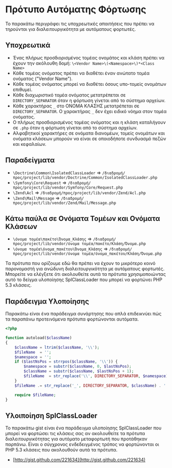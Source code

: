 Πρότυπο Αυτόματης Φόρτωσης
==========================

Το παρακάτω περιγράφει τις υποχρεωτικές απαιτήσεις που πρέπει να τηρούνται
για διαλειτουργικότητα με αυτόματους φορτωτές.

Υποχρεωτικά
-----------

* Ένας πλήρως προσδιορισμένος τομέας ονομάτος και κλάση πρέπει να έχουν την ακόλουθη
  δομή: `\<Vendor Name>\(<Namespace>\)*<Class Name>`
* Κάθε τομέας ονόματος πρέπει να διαθέτει έναν ανώτατο τομέα ονόματος ("Vendor Name").
* Κάθε τομέας ονόματος μπορεί να διαθέτει όσους υπο-τομείς ονομάτων επιθυμεί.
* Κάθε διαχωριστικό τομέα ονόματος μετατρέπεται σε `DIRECTORY_SEPARATOR` όταν η φόρτωση
  γίνεται από το σύστημα αρχείων.
* Κάθε χαρακτήρας `_` στο ΟΝΟΜΑ ΚΛΑΣΗΣ μετατρέπεται σε `DIRECTORY_SEPARATOR`.
  Ο χαρακτήρας `_` δεν έχει ειδικό νόημα στον τομέα ονόματος.
* Ο πλήρως προσδιορισμένος τομέας ονόματος και η κλάση καταλήγουν σε `.php` όταν η
  φόρτωση γίνεται από το σύστημα αρχείων.
* Αλφαβητικοί χαρακτήρες σε ονόματα διανομέων, τομείς ονομάτων και ονόματα κλάσεων μπορούν
  να είναι σε οποιοδήποτε συνδυασμό πεζών και κεφαλαίων.

Παραδείγματα
------------

* `\Doctrine\Common\IsolatedClassLoader` => `/διαδρομή/προς/project/lib/vendor/Doctrine/Common/IsolatedClassLoader.php`
* `\Symfony\Core\Request` => `/διαδρομή/προς/project/lib/vendor/Symfony/Core/Request.php`
* `\Zend\Acl` => `/διαδρομή/προς/project/lib/vendor/Zend/Acl.php`
* `\Zend\Mail\Message` => `/διαδρομή/προς/project/lib/vendor/Zend/Mail/Message.php`

Κάτω παύλα σε Ονόματα Τομέων και Ονόματα Κλάσεων
------------------------------------------------

* `\όνομα τομέα\πακέτο\Όνομα_Κλάσης` => `/διαδρομή/προς/project/lib/vendor/όνομα τομέα/πακέτο/Κλάση/Όνομα.php`
* `\όνομα τομέα\όνομα_πακέτου\Όνομα_Κλάσης` => `/διαδρομή/προς/project/lib/vendor/όνομα τομέα/όνομα_πακέτου/Κλάση/Όνομα.php`

Τα πρότυπα που ορίζουμε εδώ θα πρέπει να έχουν το μικρότερο κοινό παρονομαστή για
ανώδυνη διαλειτουργικότητα με αυτόματους φορτωτές. Μπορείτε να ελέγξετε ότι ακολουθείτε
αυτά τα πρότυπα χρησιμοποιώντας αυτό το δείγμα υλοποίησης SplClassLoader που μπορεί
να φορτώνει PHP 5.3 κλάσεις.

Παράδειγμα Υλοποίησης
---------------------

Παρακάτω είναι ένα παράδειγμα συνάρτησης που απλά επιδεικνύει πώς τα παραπάνω
προτεινόμενα πρότυπα φορτώνονται αυτόματα.

```php
<?php

function autoload($className)
{
    $className = ltrim($className, '\\');
    $fileName  = '';
    $namespace = '';
    if ($lastNsPos = strrpos($className, '\\')) {
        $namespace = substr($className, 0, $lastNsPos);
        $className = substr($className, $lastNsPos + 1);
        $fileName  = str_replace('\\', DIRECTORY_SEPARATOR, $namespace) . DIRECTORY_SEPARATOR;
    }
    $fileName .= str_replace('_', DIRECTORY_SEPARATOR, $className) . '.php';

    require $fileName;
}
```

Υλοιποίηση SplClassLoader
-------------------------

Το παρακάτω gist είναι ένα παράδειγμα υλοποίησης SplClassLoader που μπορεί να
φορτώσει τις κλάσεις σας αν ακολουθείτε τα πρότυπα διαλειτουργικότητας για αυτόματο
μεταφορτωτή που προτάθηκαν παρπάνω. Είναι ο σύγχρονος ενδεδειγμένος τρόπος να
φορτώνονται οι PHP 5.3 κλάσεις που ακολουθούν αυτά τα πρότυπα.

* [http://gist.github.com/221634](http://gist.github.com/221634)

